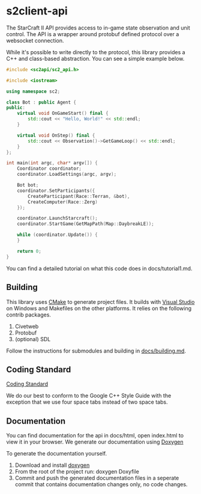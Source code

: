 s2client-api
============

The StarCraft II API provides access to in-game state observation and unit control. The API is a wrapper around protobuf defined protocol over a websocket connection.

While it's possible to write directly to the protocol, this library provides a C++ and class-based abstraction. You can see a simple example below.

```C++
#include <sc2api/sc2_api.h>

#include <iostream>

using namespace sc2;

class Bot : public Agent {
public:
    virtual void OnGameStart() final {
        std::cout << "Hello, World!" << std::endl;
    }

    virtual void OnStep() final {
        std::cout << Observation()->GetGameLoop() << std::endl;
    }
};

int main(int argc, char* argv[]) {
    Coordinator coordinator;
    coordinator.LoadSettings(argc, argv);

    Bot bot;
    coordinator.SetParticipants({
        CreateParticipant(Race::Terran, &bot),
        CreateComputer(Race::Zerg)
    });

    coordinator.LaunchStarcraft();
    coordinator.StartGame(GetMapPath(Map::DaybreakLE));

    while (coordinator.Update()) {
    }

    return 0;
}
```

You can find a detailed tutorial on what this code does in docs/tutorial1.md.

Building
--------

This library uses [CMake](https://cmake.org/download/) to generate project files. It builds with [Visual Studio](https://www.visualstudio.com/downloads/) on Windows and Makefiles on the other platforms. It relies on the following contrib packages. 

1. Civetweb
2. Protobuf
3. (optional) SDL

Follow the instructions for submodules and building in [docs/building.md](docs/building.md).

Coding Standard
---------------

[Coding Standard](https://google.github.io/styleguide/cppguide.html)

We do our best to conform to the Google C++ Style Guide with the exception that we use four space tabs instead
of two space tabs.

Documentation
-------------

You can find documentation for the api in docs/html, open index.html to view it in your browser. We generate our documentation using [Doxygen](http://www.stack.nl/~dimitri/doxygen/)

To generate the documentation yourself.

1. Download and install [doxygen](http://www.stack.nl/~dimitri/doxygen/download.html#srcbin)
2. From the root of the project run: doxygen Doxyfile
3. Commit and push the generated documentation files in a seperate commit that contains documentation changes only, no code changes.
